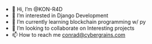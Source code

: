 - 👋 Hi, I’m @KON-R4D
- 👀 I’m interested in Django Development
- 🌱 I’m currently learning blockchain programming w/ py
- 💞️ I’m looking to collaborate on Interesting projects
- 📫 How to reach me conrad@cybergrains.com

<!---
KON-R4D/KON-R4D is a ✨ special ✨ repository because its `README.md` (this file) appears on your GitHub profile.
You can click the Preview link to take a look at your changes.
--->
